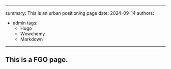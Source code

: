 
---

summary: This is an urban positioning page
date: 2024-09-14
authors: 
- admin
tags:
  - Hugo
  - Wowchemy
  - Markdown
---

## This is a FGO page.
